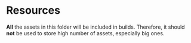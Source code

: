 ﻿# Resources
**All** the assets in this folder will be included in builds. Therefore, it should **not** be used to store high number of assets, especially big ones. 

